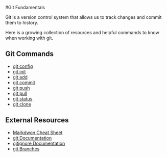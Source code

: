 #Git Fundamentals

Git is a version control system that allows us to track changes and commit them to history.

Here is a growing collection of resources and helpful commands to know when working with git.

## Git Commands
- [git config](./commands/Config.md)
- [git init](./commands/Init.md)
- [git add](./commands/Add.md)
- [git commit](./commands/Commit.md)
- [git push](./commands/Push.md)
- [git pull](./commands/Pull.md)
- [git status](./commands/Status.md)
- [git clone](./commands/Clone.md)


## External Resources
- [Markdwon Cheat Sheet](https>//www.mardownguide.org/cheat-sheet/)
- [git Documentation](https://git-scm.com/docs)
- [gitignore Documentation](https://git.scm.com/docs/gitignore)
- [git Branches](https://git-scm.com/book/en/v2/Git-Brancning-Branches-in-a-Nutshell)
